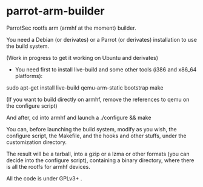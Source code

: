 # parrot-arm-builder
ParrotSec rootfs arm (armhf at the moment) builder.

You need a Debian (or derivates) or a Parrot (or derivates) installation to use the build system.

(Work in progress to get it working on Ubuntu and derivates)

- You need first to install live-build and some other tools (i386 and x86_64 platforms):

sudo apt-get install live-build qemu-arm-static bootstrap make

(If you want to build directly on armhf, remove the references to qemu on the configure script)

And after, cd into armhf and launch a ./configure && make

You can, before launching the build system, modify as you wish, the configure script, the Makefile,
and the hooks and other stuffs, under the customization directory.

The result will be a tarball, into a gzip or a lzma or other formats (you can decide into the configure script),
containing a binary directory, where there is all the rootfs for armhf devices.

All the code is under GPLv3+ .
